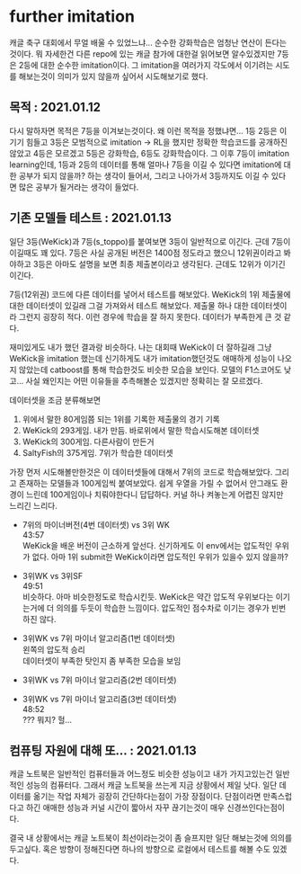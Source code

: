 # further imitation

캐글 축구 대회에서 무얼 배울 수 있었느냐... 순수한 강화학습은 엄청난 연산이 든다는 것이다. 뭐 자세한건 다른 repo에 있는 캐글 참가에 대한걸 읽어보면 알수있겠지만 7등은 2등에 대한 순수한 imitation이다. 그 imitation을 여러가지 각도에서 이기려는 시도를 해보는것이 의미가 있지 않을까 싶어서 시도해보기로 했다.

## 목적 : 2021.01.12

다시 말하자면 목적은 7등을 이겨보는것이다. 왜 이런 목적을 정했냐면... 1등 2등은 이기기 힘들고 3등은 모범적으로 imitation -> RL을 했지만 정확한 학습코드를 공개하진 않았고 4등은 모르겠고 5등은 강화학습, 6등도 강화학습이다. 그 이후 7등이 imitation learning인데, 1등과 2등의 데이터를 통해 얼마나 7등을 이길 수 있다면 imitation에 대한 공부가 되지 않을까? 하는 생각이 들어서, 그리고 나아가서 3등까지도 이길 수 있다면 많은 공부가 될거라는 생각이 들었다.

## 기존 모델들 테스트 : 2021.01.13

일단 3등(WeKick)과 7등(s_toppo)를 붙여보면 3등이 일반적으로 이긴다. 근데 7등이 이길때도 꽤 있다. 7등은 사실 공개된 버전은 1400점 정도라고 했으니 12위권이라고 봐야하고 3등은 아마도 설명을 보면 최종 제출본이라고 생각된다. 근데도 12위가 이기긴 이긴다.

7등(12위권) 코드에 다른 데이터를 넣어서 테스트를 해보았다. WeKick의 1위 제출물에 대한 데이터셋이 있길래 그걸 가져와서 테스트 해보았다. 제출물 하나 대한 데이터셋이라 그런지 굉장히 적다. 이런 경우에 학습을 잘 하지 못한다. 데이터가 부족한게 큰 것 같다.

재미있게도 내가 했던 결과랑 비슷하다. 나는 대회때 WeKick이 더 잘하길래 그냥 WeKick을 imitation 했는데 신기하게도 내가 imitation했던것도 애매하게 성능이 나오지 않았는데 catboost를 통해 학습한것도 비슷한 모습을 보인다. 모델의 F1스코어도 낮고... 사실 왜인지는 어떤 이유들을 추측해볼순 있겠지만 정확히는 잘 모르겠다. 

데이터셋을 조금 분류해보면  
1. 위에서 말한 80게임쯤 되는 1위를 기록한 제출물의 경기 기록
2. WeKick의 293게임. 내가 만듬. 바로위에서 말한 학습시도해본 데이터셋
3. WeKick의 300게임. 다른사람이 만든거
4. SaltyFish의 375게임. 7위가 학습한 데이터셋

가장 먼저 시도해볼만한것은 이 데이터셋들에 대해서 7위의 코드로 학습해보았다. 그리고 존재하는 모델들과 100게임씩 붙여보았다. 쉽게 우열을 가릴 수 없어서 안그래도 환경이 느린데 100게임이나 치뤄야한다니 답답하다. 커널 하나 켜놓는게 어렵진 않지만 느리긴 느리다.

- 7위의 마이너버전(4번 데이터셋) vs 3위 WK  
43:57  
WeKick을 배운 버전이 근소하게 앞선다. 신기하게도 이 env에서는 압도적인 우위가 없다. 아마 1위 submit한 WeKick이라면 압도적인 우위가 있을수 있지 않을까?

- 3위WK vs 3위SF  
49:51  
비슷하다. 아마 비슷한정도로 학습시킨듯. WeKick은 약간 압도적 우위보다는 이기는거에 더 의의를 두듯이 학습한 느낌이다. 압도적인 점수차로 이기는 경우가 빈번하진 않다.

- 3위WK vs 7위 마이너 알고리즘(1번 데이터셋)  
왼쪽의 압도적 승리  
데이터셋이 부족한 탓인지 좀 부족한 모습을 보임

- 3위WK vs 7위 마이너 알고리즘(2번 데이터셋)  


- 3위WK vs 7위 마이너 알고리즘(3번 데이터셋)  
48:52  
??? 뭐지? 헐...



## 컴퓨팅 자원에 대해 또... : 2021.01.13

캐글 노트북은 일반적인 컴퓨터들과 어느정도 비슷한 성능이고 내가 가지고있는건 일반적인 성능의 컴퓨터다. 그래서 캐글 노트북을 쓰는게 지금 상황에서 제일 낫다. 일단 데이터를 옮기는 작업 자체가 굉장히 간단하다는점이 가장 장점이다. 단점이라면 만족스럽다고 하긴 애매한 성능과 커널 시간이 짧아서 자꾸 끊기는것이 매우 신경쓰인다는점이다. 

결국 내 상황에서는 캐글 노트북이 최선이라는것이 좀 슬프지만 일단 해보는것에 의의를 두고싶다. 혹은 방향이 정해진다면 하나의 방향으로 로컬에서 테스트를 해볼 수도 있겠다.